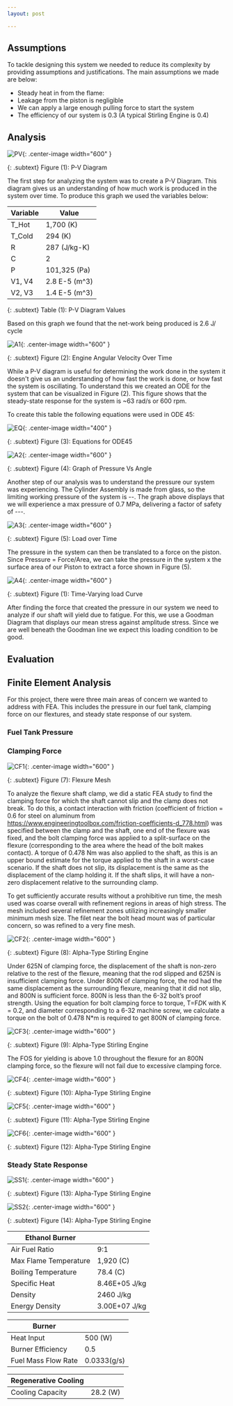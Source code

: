 ```yaml
---
layout: post

---
```


## Assumptions

To tackle designing this system we needed to reduce its complexity by providing assumptions and justifications. The main assumptions we made are below:

- Steady heat in from the flame:
- Leakage from the piston is negligible
- We can apply a large enough pulling force to start the system  
- The efficiency of our system is 0.3 (A typical Stirling Engine is 0.4)

## Analysis

![PV](https://eliaswheatfall.github.io/StirlingEngineOne/assets/pv.png){: .center-image width="600" }

{: .subtext}
Figure (1): P-V Diagram

The first step for analyzing the system was to create a P-V Diagram. This diagram gives us an understanding of how much work is produced in the system over time. To produce this graph we used the variables below:


Variable       |           Value            |
--------------------- | --------------------- | 
T_Hot        | 1,700 (K)                   | 
T_Cold       | 294 (K)              | 
R            | 287 (J/kg-K)               | 
C            | 2         | 
P            | 101,325 (Pa)             |
V1, V4       | 2.8 E-5 (m^3)         |
V2, V3       | 1.4 E-5 (m^3)         |

{: .subtext}
Table (1): P-V Diagram Values

Based on this graph we found that the net-work being produced is 2.6 J/ cycle



![A1](https://eliaswheatfall.github.io/StirlingEngineOne/assets/ODE.png){: .center-image width="600" }

{: .subtext}
Figure (2): Engine Angular Velocity Over Time

While a P-V diagram is useful for determining the work done in the system it doesn't give us an understanding of how fast the work is done, or how fast the system is oscillating. To understand this we created an ODE for the system that can be visualized in Figure (2). This figure shows that the steady-state response for the system is ~63 rad/s or 600 rpm. 

To create this table the following equations were used in ODE 45: 

![EQ](https://eliaswheatfall.github.io/StirlingEngineOne/assets/eq.png){: .center-image width="400" }

{: .subtext}
Figure (3): Equations for ODE45




![A2](https://eliaswheatfall.github.io/StirlingEngineOne/assets/PvA.png){: .center-image width="600" }

{: .subtext}
Figure (4): Graph of Pressure Vs Angle

Another step of our analysis was to understand the pressure our system was experiencing. The Cylinder Assembly is made from glass, so the limiting working pressure of the system is --. The graph above displays that we will experience a max pressure of 0.7 MPa, delivering a factor of safety of ---.


![A3](https://eliaswheatfall.github.io/StirlingEngineOne/assets/TLC.png){: .center-image width="600" }

{: .subtext}
Figure (5): Load over Time

The pressure in the system can then be translated to a force on the piston. Since Pressure = Force/Area, we can take the pressure in the system x the surface area of our Piston to extract a force shown in Figure (5).


![A4](https://eliaswheatfall.github.io/StirlingEngineOne/assets/Goodman.png){: .center-image width="600" }

{: .subtext}
Figure (1): Time-Varying load Curve

After finding the force that created the pressure in our system we need to analyze if our shaft will yield due to fatigue. For this, we use a Goodman Diagram that displays our mean stress against amplitude stress. Since we are well beneath the Goodman line we expect this loading condition to be good.

## Evaluation

## Finite Element Analysis

For this project, there were three main areas of concern we wanted to address with FEA. This includes the pressure in our fuel tank, clamping force on our flextures, and steady state response of our system.

### Fuel Tank Pressure

### Clamping Force
![CF1](https://eliaswheatfall.github.io/StirlingEngineOne/assets/mesh_overall_flexure.jpg){: .center-image width="600" }

{: .subtext}
Figure (7): Flexure Mesh

To analyze the flexure shaft clamp, we did a static FEA study to find the clamping force for which the shaft cannot slip and the clamp does not break. To do this, a contact interaction with friction (coefficient of friction = 0.6 for steel on aluminum from https://www.engineeringtoolbox.com/friction-coefficients-d_778.html) was specified between the clamp and the shaft, one end of the flexure was fixed, and the bolt clamping force was applied to a split-surface on the flexure (corresponding to the area where the head of the bolt makes contact). A torque of 0.478 Nm was also applied to the shaft, as this is an upper bound estimate for the torque applied to the shaft in a worst-case scenario. If the shaft does not slip, its displacement is the same as the displacement of the clamp holding it. If the shaft slips, it will have a non-zero displacement relative to the surrounding clamp.

To get sufficiently accurate results without a prohibitive run time, the mesh used was coarse overall with refinement regions in areas of high stress. The mesh included several refinement zones utilizing increasingly smaller minimum mesh size. The filet near the bolt head mount was of particular concern, so was refined to a very fine mesh.


![CF2](https://eliaswheatfall.github.io/StirlingEngineOne/assets/800N_FOS_Min.jpg){: .center-image width="600" }

{: .subtext}
Figure (8): Alpha-Type Stirling Engine

Under 625N of clamping force, the displacement of the shaft is non-zero relative to the rest of the flexure, meaning that the rod slipped and 625N is insufficient clamping force. Under 800N of clamping force, the rod had the same displacement as the surrounding flexure, meaning that it did not slip, and 800N is sufficient force. 800N is less than the 6-32 bolt’s proof strength. Using the equation for bolt clamping force to torque, 
T=F*D*K
with K = 0.2, and diameter corresponding to a 6-32 machine screw, we calculate a torque on the bolt of 0.478 N*m is required to get 800N of clamping force.

![CF3](https://eliaswheatfall.github.io/StirlingEngineOne/assets/coldclamp_mesxh.jpg){: .center-image width="600" }

{: .subtext}
Figure (9): Alpha-Type Stirling Engine

The FOS for yielding is above 1.0 throughout the flexure for an 800N clamping force, so the flexure will not fail due to excessive clamping force.

![CF4](https://eliaswheatfall.github.io/StirlingEngineOne/assets/x550N_FOS_sus_coldclamp.jpg){: .center-image width="600" }

{: .subtext}
Figure (10): Alpha-Type Stirling Engine


![CF5](https://eliaswheatfall.github.io/StirlingEngineOne/assets/Pillow_625N_FOS.jpg){: .center-image width="600" }

{: .subtext}
Figure (11): Alpha-Type Stirling Engine


![CF6](https://eliaswheatfall.github.io/StirlingEngineOne/assets/Pillow_Disp_625N.jpg){: .center-image width="600" }

{: .subtext}
Figure (12): Alpha-Type Stirling Engine






### Steady State Response
![SS1](https://eliaswheatfall.github.io/StirlingEngineOne/assets/thermal_nocut.jpg){: .center-image width="600" }

{: .subtext}
Figure (13): Alpha-Type Stirling Engine

![SS2](https://eliaswheatfall.github.io/StirlingEngineOne/assets/thermal_screenshot1.jpg){: .center-image width="600" }

{: .subtext}
Figure (14): Alpha-Type Stirling Engine

Ethanol Burner       |                       |
--------------------- | --------------------- | 
Air Fuel Ratio        | 9:1                   | 
Max Flame Temperature | 1,920 (C)              | 
Boiling Temperature   | 78.4 (C)               | 
Specific Heat         | 8.46E+05 J/kg         | 
Density               | 2460 J/kg             |
Energy Density        | 3.00E+07 J/kg         |


Burner       |                       |
--------------------- | --------------------- | 
Heat Input            | 500 (W)                   | 
Burner Efficiency      | 0.5                      |
Fuel Mass Flow Rate   | 0.0333(g/s)               | 

Regenerative Cooling      |                       |
--------------------- | --------------------- | 
Cooling Capacity            | 28.2 (W)                   | 


